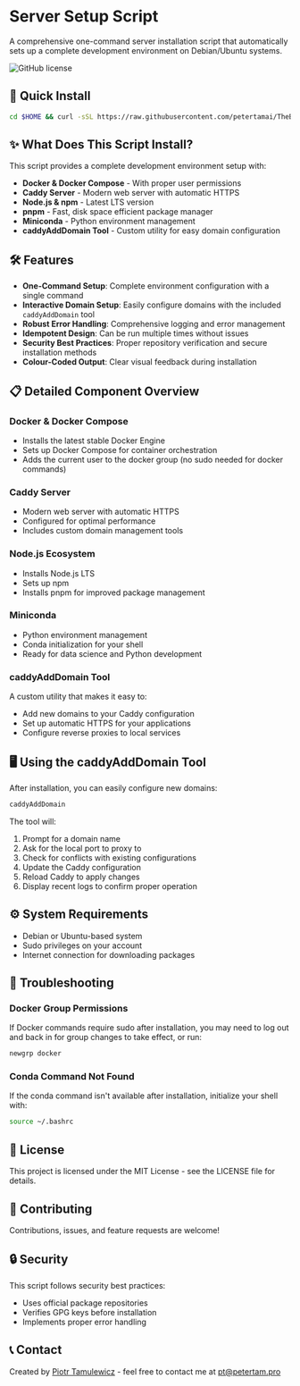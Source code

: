 # Server Setup Script

A comprehensive one-command server installation script that automatically sets up a complete development environment on Debian/Ubuntu systems.

![GitHub license](https://img.shields.io/badge/license-MIT-blue.svg)

## 🚀 Quick Install

```bash
cd $HOME && curl -sSL https://raw.githubusercontent.com/petertamai/TheBasicSetup/refs/heads/main/setup.sh -o setup.sh && chmod +x setup.sh && bash setup.sh
```

## ✨ What Does This Script Install?

This script provides a complete development environment setup with:

- **Docker & Docker Compose** - With proper user permissions
- **Caddy Server** - Modern web server with automatic HTTPS
- **Node.js & npm** - Latest LTS version
- **pnpm** - Fast, disk space efficient package manager
- **Miniconda** - Python environment management
- **caddyAddDomain Tool** - Custom utility for easy domain configuration

## 🛠️ Features

- **One-Command Setup**: Complete environment configuration with a single command
- **Interactive Domain Setup**: Easily configure domains with the included `caddyAddDomain` tool
- **Robust Error Handling**: Comprehensive logging and error management
- **Idempotent Design**: Can be run multiple times without issues
- **Security Best Practices**: Proper repository verification and secure installation methods
- **Colour-Coded Output**: Clear visual feedback during installation

## 📋 Detailed Component Overview

### Docker & Docker Compose
- Installs the latest stable Docker Engine
- Sets up Docker Compose for container orchestration
- Adds the current user to the docker group (no sudo needed for docker commands)

### Caddy Server
- Modern web server with automatic HTTPS
- Configured for optimal performance
- Includes custom domain management tools

### Node.js Ecosystem
- Installs Node.js LTS
- Sets up npm
- Installs pnpm for improved package management

### Miniconda
- Python environment management
- Conda initialization for your shell
- Ready for data science and Python development

### caddyAddDomain Tool
A custom utility that makes it easy to:
- Add new domains to your Caddy configuration
- Set up automatic HTTPS for your applications
- Configure reverse proxies to local services

## 🖥️ Using the caddyAddDomain Tool

After installation, you can easily configure new domains:

```bash
caddyAddDomain
```

The tool will:
1. Prompt for a domain name
2. Ask for the local port to proxy to
3. Check for conflicts with existing configurations
4. Update the Caddy configuration
5. Reload Caddy to apply changes
6. Display recent logs to confirm proper operation

## ⚙️ System Requirements

- Debian or Ubuntu-based system
- Sudo privileges on your account
- Internet connection for downloading packages

## 🔧 Troubleshooting

### Docker Group Permissions
If Docker commands require sudo after installation, you may need to log out and back in for group changes to take effect, or run:

```bash
newgrp docker
```

### Conda Command Not Found
If the conda command isn't available after installation, initialize your shell with:

```bash
source ~/.bashrc
```

## 📄 License

This project is licensed under the MIT License - see the LICENSE file for details.

## 🤝 Contributing

Contributions, issues, and feature requests are welcome!

## 🔒 Security

This script follows security best practices:
- Uses official package repositories
- Verifies GPG keys before installation
- Implements proper error handling

## 📞 Contact

Created by [Piotr Tamulewicz](https://petertam.pro) - feel free to contact me at pt@petertam.pro